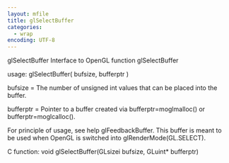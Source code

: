 ```yaml
---
layout: mfile
title: glSelectBuffer
categories:
  - wrap
encoding: UTF-8
---
```


glSelectBuffer  Interface to OpenGL function glSelectBuffer

usage:  glSelectBuffer( bufsize, bufferptr )


bufsize = The number of unsigned int values that can be placed into the buffer.

bufferptr = Pointer to a buffer created via bufferptr=moglmalloc() or
            bufferptr=moglcalloc().


For principle of usage, see help glFeedbackBuffer. This buffer is meant
to be used when OpenGL is switched into glRenderMode(GL.SELECT).

C function:  void glSelectBuffer(GLsizei bufsize, GLuint\* bufferptr)